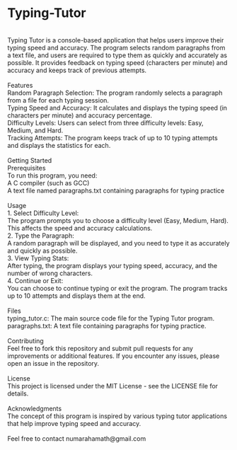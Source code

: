 # Typing-Tutor
<br>
Typing Tutor is a console-based application that helps users improve their typing speed and accuracy. The program selects random paragraphs from a text file, and users are required to type them as quickly and accurately as possible. It provides feedback on typing speed (characters per minute) and accuracy and keeps track of previous attempts.
<br>
<br>
Features
<br>
Random Paragraph Selection: The program randomly selects a paragraph from a file for each typing session.
<br>
Typing Speed and Accuracy: It calculates and displays the typing speed (in characters per minute) and accuracy percentage.
<br>
Difficulty Levels: Users can select from three difficulty levels: Easy, Medium, and Hard.
<br>
Tracking Attempts: The program keeps track of up to 10 typing attempts and displays the statistics for each.
<br>
<br>
Getting Started
<br>
Prerequisites
<br>
To run this program, you need:
<br>
A C compiler (such as GCC)
<br>
A text file named paragraphs.txt containing paragraphs for typing practice
<br>
<br>
Usage
<br>
1. Select Difficulty Level:
<br>
The program prompts you to choose a difficulty level (Easy, Medium, Hard). This affects the speed and accuracy calculations.
<br>
2. Type the Paragraph:
<br>
A random paragraph will be displayed, and you need to type it as accurately and quickly as possible.
<br>
3. View Typing Stats:
<br>
After typing, the program displays your typing speed, accuracy, and the number of wrong characters.
<br>
4. Continue or Exit:
<br>
You can choose to continue typing or exit the program. The program tracks up to 10 attempts and displays them at the end.
<br>
<br>
Files
<br>
typing_tutor.c: The main source code file for the Typing Tutor program.
<br>
paragraphs.txt: A text file containing paragraphs for typing practice.
<br>
<br>
Contributing
<br>
Feel free to fork this repository and submit pull requests for any improvements or additional features. If you encounter any issues, please open an issue in the repository.
<br>
<br>
License
<br>
This project is licensed under the MIT License - see the LICENSE file for details.
<br>
<br>
Acknowledgments
<br>
The concept of this program is inspired by various typing tutor applications that help improve typing speed and accuracy.
<br>
<br>
Feel free to contact numarahamath@gmail.com
